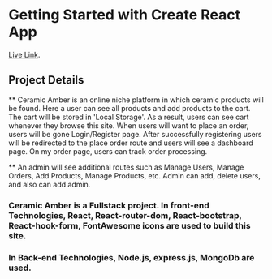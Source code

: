 # Getting Started with Create React App

[Live Link](https://snazzy-gumdrop-b9c2c1.netlify.app/).

## Project Details

\*\* Ceramic Amber is an online niche platform in which ceramic products will be found. Here a user can see all products and add products to the cart. The cart will be stored in 'Local Storage'. As a result, users can see cart whenever they browse this site. When users will want to place an order, users will be gone Login/Register page. After successfully registering users will be redirected to the place order route and users will see a dashboard page. On my order page, users can track order processing.

\*\* An admin will see additional routes such as Manage Users, Manage Orders, Add Products, Manage Products, etc. Admin can add, delete users, and also can add admin.

### Ceramic Amber is a Fullstack project. In front-end Technologies, React, React-router-dom, React-bootstrap, React-hook-form, FontAwesome icons are used to build this site.

### In Back-end Technologies, Node.js, express.js, MongoDb are used.
